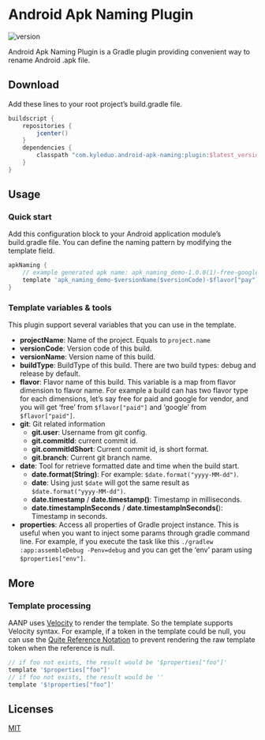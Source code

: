 # Android Apk Naming Plugin

![version](https://img.shields.io/badge/version-1.0.0-blue?style=flat)

Android Apk Naming Plugin is a Gradle plugin providing convenient way to rename Android .apk file.

## Download 
Add these lines to your root project’s build.gradle file.

```groovy
buildscript {
    repositories {
        jcenter()
    }
    dependencies {
        classpath "com.kyleduo.android-apk-naming:plugin:$latest_version"
    }
}
```

## Usage

### Quick start

Add this configuration block to your Android application module’s build.gradle file. You can define the naming pattern by modifying the template field.

```groovy
apkNaming {
    // example generated apk name: apk_naming_demo-1.0.0(1)-free-google-debug-2021-02-24-main.apk
    template 'apk_naming_demo-$versionName($versionCode)-$flavor["pay"]-$flavor["vendor"]-$buildType-$date-${git.branch}.apk'
}
```

### Template variables & tools

This plugin support several variables that you can use in the template.

* **projectName**: Name of the project. Equals to `project.name`
* **versionCode**: Version code of this build.
* **versionName**: Version name of this build.
* **buildType**: BuildType of this build. There are two build types: debug and release by default.
* **flavor**: Flavor name of this build. This variable is a map from flavor dimension to flavor name. For example a build can has two flavor type for each dimensions, let’s say free for paid and google for vendor, and you will get ‘free’ from  `$flavor["paid"]` and ‘google’ from `$flavor["paid"]`.
* **git**: Git related information
	* **git.user**: Username from git config.
	* **git.commitId**: current commit id.
	* **git.commitIdShort**: Current commit id, is short format.
	* **git.branch**: Current git branch name.
* **date**: Tool for retrieve formatted date and time when the build start. 
	* **date.format(String)**: For example: `$date.format("yyyy-MM-dd")`.
	* **date**: Using just `$date` will got the same result as `$date.format("yyyy-MM-dd")`.
	* **date.timestamp** / **date.timestamp()**: Timestamp in milliseconds.
	* **date.timestampInSeconds** / **date.timestampInSeconds(**): Timestamp in seconds.
* **properties**: Access all properties of Gradle project instance. This is useful when you want to inject some params through gradle command line. For example, if you execute the task like this `./gradlew :app:assembleDebug -Penv=debug` and you can get the ‘env’ param using `$properties["env"]`.

## More

### Template processing

AANP uses [Velocity](http://velocity.apache.org/) to render the template. So the template supports Velocity syntax. For example, if a token in the template could be null, you can use the [Quite Reference Notation](http://velocity.apache.org/engine/devel/user-guide.html#quiet-reference-notation) to prevent rendering the raw template token when the reference is null.

```groovy
// if foo not exists, the result would be '$properties["foo"]'
template '$properties["foo"]'
// if foo not exists, the result would be ''
template '$!properties["foo"]'
```

## Licenses
[MIT](https://opensource.org/licenses/MIT)

